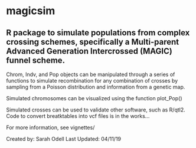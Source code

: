 # magicsim 

## R package to simulate populations from complex crossing schemes, specifically a Multi-parent Advanced Generation Intercrossed (MAGIC) funnel scheme. 

Chrom, Indv, and Pop objects can be manipulated through a series of functions to simulate recombination for any combination of crosses by sampling from a Poisson distribution and information from a genetic map. 

Simulated chromosomes can be visualized using the function plot_Pop()

Simulated crosses can be used to validate other software, such as R/qtl2. Code to convert breatktables into vcf files is in the works...

For more information, see vignettes/

Created by: Sarah Odell
Last Updated: 04/11/19